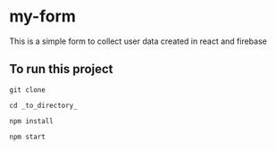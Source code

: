 # my-form

This is a simple form to collect user data created in react and firebase

## To run this project

`git clone`

`cd _to_directory_ `

`npm install`

`npm start`
